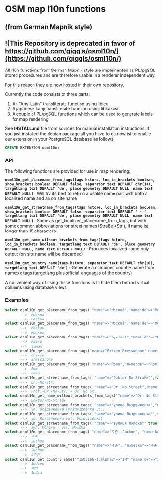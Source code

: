 #  OSM map l10n functions
## (from German Mapnik style)

## ![This Repository is deprecated in favor of https://github.com/giggls/osml10n/](https://github.com/giggls/osml10n/)

All l10n functions from German Mapnik style are implemented as PL/pgSQL stored procedures
and are therefore usable in a renderer independent way.

For this reason they are now hosted in their own repository.

Currently the code consists of three parts:

1. An "Any-Latin" transliterate function using libicu
2. A japanese kanji transliterate function using libkakasi
3. A couple of PL/pgSQL functions which can be used to generate labels for
   map rendering.

See **INSTALL.md** file from sources for manual installation instructions.
If you just installed the debian package all you have to do now ist to enable
our extension in your PostgreSQL database as follows:

```sql
CREATE EXTENSION osml10n;
```

### API
The following functions are provided for use in map rendering:


__`osml10n_get_placename_from_tags(tags hstore, loc_in_brackets boolean, show_brackets boolean DEFAULT false, separator text DEFAULT chr(10), targetlang text DEFAULT 'de', place geometry DEFAULT NULL, name text DEFAULT NULL)`__
:	Will try its best to return a usable name pair with both a localized name and an on site name

__`osml10n_get_streetname_from_tags(tags hstore, loc_in_brackets boolean, show_brackets boolean DEFAULT false, separator text DEFAULT ' - ', targetlang text DEFAULT 'de', place geometry DEFAULT NULL, name text DEFAULT NULL)`__
:	Same as get_localized_placename_from_tags, but with some common abbreviations for street names (Straße->Str.), if name ist longer than 15 characters

__`osml10n_get_name_without_brackets_from_tags(tags hstore, loc_in_brackets boolean, targetlang text DEFAULT 'de', place geometry DEFAULT NULL, name text DEFAULT NULL)`__
:	Produces localized name only output (on site name will be discarded)

__`osml10n_get_country_name(tags hstore, separator text DEFAULT chr(10), targetlang text DEFAULT 'de')`__
:	Generate a combined country name from name:xx tags (targetlang plus official languages of the country)


A convenient way of using these functions is to hide them behind virtual columns using database views.

### Examples

```sql
select osml10n_get_placename_from_tags('"name"=>"Москва́","name:de"=>"Moskau","name:en"=>"Moscow"',true) as name;
       -->	Москва́
       -->	Moskau
select osml10n_get_placename_from_tags('"name"=>"Москва́","name:de"=>"Moskau","name:en"=>"Moscow"',false) as name;
       -->	Moskau
       -->	Москва́
select osml10n_get_placename_from_tags('"name"=>"القاهرة","name:de"=>"Kairo","int_name"=>"Cairo","name:en"=>"Cairo"',false) as name;
       -->	Kairo
       -->	القاهرة
select osml10n_get_placename_from_tags('name=>"Brixen Bressanone",name:de=>"Brixen",name:it=>"Bressanone"',false);
       -->	Brixen
       --> 	Bressanone
select osml10n_get_placename_from_tags('"name"=>"Roma","name:de"=>"Rom"',false) as name;
       -->	Rom
       -->	Roma
select osml10n_get_streetname_from_tags('"name"=>"Doktor-No-Straße"',false) as name;
       -->	Dr.-No-Str.
select osml10n_get_streetname_from_tags('"name"=>"Dr. No Street","name:de"=>"Professor-Doktor-No-Straße"',false) as name;
       -->	Prof.-Dr.-No-Str. - Dr. No St.
select osml10n_get_name_without_brackets_from_tags('"name"=>"Dr. No Street","name:de"=>"Doktor-No-Straße"') as name;
       -->	Doktor-No-Straße
select osml10n_get_streetname_from_tags('"name"=>"улица Воздвиженка","name:en"=>"Vozdvizhenka Street"',true,true,' ','de') as name;
       -->	ул. Воздвиженка (Vozdvizhenka St.)
select osml10n_get_streetname_from_tags('"name"=>"улица Воздвиженка"',true,true,' ','de') as name;
       -->	ул. Воздвиженка (ul. Vozdviženka)
select osml10n_get_streetname_from_tags('"name"=>"вулиця Молока"',true,false,' - ','de') as name;
       -->	вул. Молока - vul. Moloka
select osml10n_get_placename_from_tags('"name"=>"주촌  Juchon", "name:ko"=>"주촌","name:ko-Latn"=>"Juchon"',true) as name;
       -->	주촌
       -->	Juchon
select osml10n_get_placename_from_tags('"name"=>"주촌", "name:ko"=>"주촌","name:ko-Latn"=>"Juchon"',false) as name;
       -->	Juchon
       -->	J주촌
select osml10n_get_country_name('"ISO3166-1:alpha2"=>"IN","name:de"=>"Indien","name:hi"=>"भारत","name:en"=>"India"') as name;
       -->	Indien
       -->	भारत
       -->	India
```
